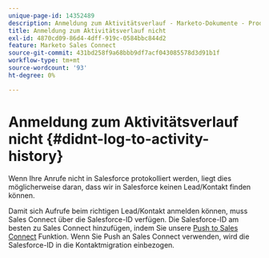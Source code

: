 ```yaml
---
unique-page-id: 14352489
description: Anmeldung zum Aktivitätsverlauf - Marketo-Dokumente - Produktdokumentation
title: Anmeldung zum Aktivitätsverlauf nicht
exl-id: 4870cd09-86d4-4dff-919c-0584bbc844d2
feature: Marketo Sales Connect
source-git-commit: 431bd258f9a68bbb9df7acf043085578d3d91b1f
workflow-type: tm+mt
source-wordcount: '93'
ht-degree: 0%

---
```


# Anmeldung zum Aktivitätsverlauf nicht {#didnt-log-to-activity-history}

Wenn Ihre Anrufe nicht in Salesforce protokolliert werden, liegt dies möglicherweise daran, dass wir in Salesforce keinen Lead/Kontakt finden können.

Damit sich Aufrufe beim richtigen Lead/Kontakt anmelden können, muss Sales Connect über die Salesforce-ID verfügen. Die Salesforce-ID am besten zu Sales Connect hinzufügen, indem Sie unsere [Push to Sales Connect](/help/marketo/product-docs/marketo-sales-connect/crm/salesforce-customization/push-to-sales-connect.md) Funktion. Wenn Sie Push an Sales Connect verwenden, wird die Salesforce-ID in die Kontaktmigration einbezogen.
